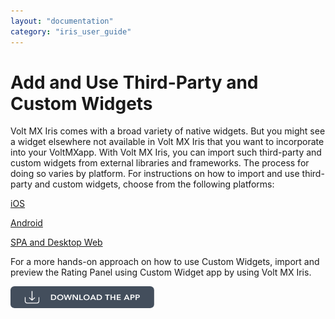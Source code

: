 ```yaml
---
layout: "documentation"
category: "iris_user_guide"
---
```

                         


Add and Use Third-Party and Custom Widgets
==========================================

Volt MX  Iris comes with a broad variety of native widgets. But you might see a widget elsewhere not available in Volt MX Iris that you want to incorporate into your VoltMXapp. With Volt MX Iris, you can import such third-party and custom widgets from external libraries and frameworks. The process for doing so varies by platform. For instructions on how to import and use third-party and custom widgets, choose from the following platforms:

[iOS](iOS_Custom_Widget.html)

[Android](Android_Custom_Widget.html)

[SPA and Desktop Web](SPA_Custom_Widget.html)

For a more hands-on approach on how to use Custom Widgets, import and preview the Rating Panel using Custom Widget app by using Volt MX Iris.

[![](Resources/Images/Download_Button_10_230x35.png)](https://support.hcltechsw.com/csm?id=kb_article&sysparm_article=KB0083681)
